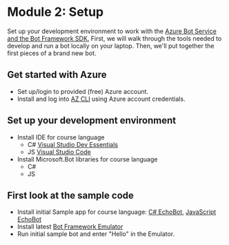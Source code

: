 # Module 2: Setup
Set up your development environment to work with the [Azure Bot Service and the Bot Framework SDK.](https://docs.microsoft.com/en-us/azure/bot-service/bot-service-overview-introduction?view=azure-bot-service-4.0) First, we
will walk through the tools needed to develop and run a bot locally on your laptop. Then, we'll put together the first pieces
of a brand new bot.

## Get started with Azure
* Set up/login to provided (free) Azure account.
* Install and log into [AZ CLI](https://aka.ms/az-cli-download) using Azure account credentials.

## Set up your development environment
* Install IDE for course language
  - C# [Visual Studio Dev Essentials](https://visualstudio.microsoft.com/dev-essentials/)
  - JS [Visual Studio Code](https://code.visualstudio.com/Download)
* Install Microsoft.Bot libraries for course language
  - C#
  - JS

## First look at the sample code
* Install initial Sample app for course language: [C# EchoBot](https://aka.ms/cs-echobot-sample), [JavaScript EchoBot](https://aka.ms/js-echobot-sample)
* Install latest [Bot Framework Emulator](https://aka.ms/bot-framework-emulator-readme)
* Run initial sample bot and enter "Hello" in the Emulator.
